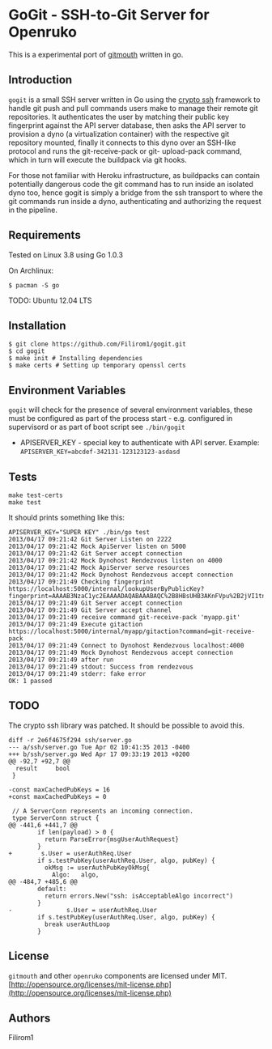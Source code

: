 # GoGit - SSH-to-Git Server for Openruko

This is a experimental port of [gitmouth](https://raw.github.com/openruko/gitmouth) written in go.

## Introduction

`gogit` is a small SSH server written in Go using the 
[crypto ssh](http://godoc.org/code.google.com/p/go.crypto/ssh) framework to handle git push and pull
commands users make to manage their remote git repositories. It authenticates
the user by matching their public key fingerprint against the API server
database, then asks the API server to provision a dyno (a virtualization
container) with the respective git repository mounted, finally it connects to
this dyno over an SSH-like protocol and runs the git-receive-pack or git-
upload-pack command, which in turn will execute the buildpack via git hooks.

For those not familiar with Heroku infrastructure, as buildpacks can contain
potentially dangerous code the git command has to run inside an isolated dyno
too, hence gogit is simply a bridge from the ssh transport to where the git
commands run inside a dyno, authenticating and authorizing the request in the
pipeline.

## Requirements

Tested on Linux 3.8 using Go 1.0.3

On Archlinux:

    $ pacman -S go

TODO: Ubuntu 12.04 LTS


## Installation

    $ git clone https://github.com/Filirom1/gogit.git
    $ cd gogit
    $ make init # Installing dependencies
    $ make certs # Setting up temporary openssl certs

## Environment Variables

`gogit` will check for the presence of several environment variables, these
must be configured as part of the process start - e.g. configured in
supervisord or as part of boot script see `./bin/gogit`

* APISERVER_KEY - special key to authenticate with API server. Example:
  `APISERVER_KEY=abcdef-342131-123123123-asdasd`

## Tests

    make test-certs
    make test

It should prints something like this:

    APISERVER_KEY="SUPER KEY" ./bin/go test
    2013/04/17 09:21:42 Git Server Listen on 2222
    2013/04/17 09:21:42 Mock ApiServer listen on 5000
    2013/04/17 09:21:42 Git Server accept connection
    2013/04/17 09:21:42 Mock Dynohost Rendezvous listen on 4000
    2013/04/17 09:21:42 Mock ApiServer serve resources
    2013/04/17 09:21:42 Mock Dynohost Rendezvous accept connection
    2013/04/17 09:21:49 Checking fingerprint https://localhost:5000/internal/lookupUserByPublicKey?fingerprint=AAAAB3NzaC1yc2EAAAADAQABAAABAQC%2B8HBsUHB3AKnFVpu%2B2jVI1tnAWOTXdpaR9Ey2z1Kbl%2Blg3gbGT956UPqJJjw2eyqCTOI5K3ELvcGglm8pxT0Pq01FylmEqmULrU6LslSbE64eWza9g8l%2BGZC4l8CD2mBmufb%2BCWdCDJLIwEFSQuLT0%2BWAVv3bNNVN8%2B%2FNCL%2BjYyOln9Rqb9RiY9tvbx%2FvICafThxiGRjF9Y10V%2BD0bui%2B90BAgkLuTg5XB%2BH1%2FKXtyEha9oPHxWVEP5v%2BN9fmiltCLlxh9Hqa%2BNLi6pR2U7RWSC79lcI%2Fbr3Wh8mmmwg7nK%2B6wcAW7L6prpFjesN8gB2dJvmAGH4JdKNQJOeSS4Ej 
    2013/04/17 09:21:49 Git Server accept connection
    2013/04/17 09:21:49 Git Server accept channel
    2013/04/17 09:21:49 receive command git-receive-pack 'myapp.git'
    2013/04/17 09:21:49 Execute gitaction https://localhost:5000/internal/myapp/gitaction?command=git-receive-pack
    2013/04/17 09:21:49 Connect to Dynohost Rendezvous localhost:4000
    2013/04/17 09:21:49 Mock Dynohost Rendezvous accept connection
    2013/04/17 09:21:49 after run
    2013/04/17 09:21:49 stdout: Success from rendezvous
    2013/04/17 09:21:49 stderr: fake error
    OK: 1 passed

## TODO

The crypto ssh library was patched. It should be possible to avoid this.


    diff -r 2e6f4675f294 ssh/server.go
    --- a/ssh/server.go	Tue Apr 02 10:41:35 2013 -0400
    +++ b/ssh/server.go	Wed Apr 17 09:33:19 2013 +0200
    @@ -92,7 +92,7 @@
      result     bool
     }
     
    -const maxCachedPubKeys = 16
    +const maxCachedPubKeys = 0
     
     // A ServerConn represents an incoming connection.
     type ServerConn struct {
    @@ -441,6 +441,7 @@
            if len(payload) > 0 {
              return ParseError{msgUserAuthRequest}
            }
    +        s.User = userAuthReq.User
            if s.testPubKey(userAuthReq.User, algo, pubKey) {
              okMsg := userAuthPubKeyOkMsg{
                Algo:   algo,
    @@ -484,7 +485,6 @@
            default:
              return errors.New("ssh: isAcceptableAlgo incorrect")
            }
    -				s.User = userAuthReq.User
            if s.testPubKey(userAuthReq.User, algo, pubKey) {
              break userAuthLoop
            }

## License

`gitmouth` and other `openruko` components are licensed under MIT.
[http://opensource.org/licenses/mit-license.php](http://opensource.org/licenses/mit-license.php)


## Authors

Filirom1


